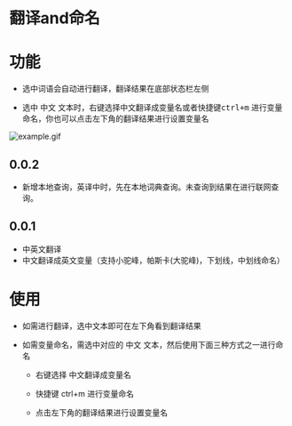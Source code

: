 # 翻译and命名

# 功能

+ 选中词语会自动进行翻译，翻译结果在底部状态栏左侧

+ 选中 中文 文本时，右键选择中文翻译成变量名或者快捷键<kbd>ctrl+m</kbd> 进行变量命名，你也可以点击左下角的翻译结果进行设置变量名

![example.gif](https://i.loli.net/2021/01/03/lf8uG9Xq6rCcS47.gif)

## 0.0.2

- 新增本地查询，英译中时，先在本地词典查询。未查询到结果在进行联网查询。

## 0.0.1

- 中英文翻译
- 中文翻译成英文变量（支持小驼峰，帕斯卡(大驼峰)，下划线，中划线命名）

# 使用

- 如需进行翻译，选中文本即可在左下角看到翻译结果

- 如需变量命名，需选中对应的 中文 文本，然后使用下面三种方式之一进行命名
  	
   + 右键选择  中文翻译成变量名
   
   + 快捷键  ctrl+m 进行变量命名
   
   + 点击左下角的翻译结果进行设置变量名

